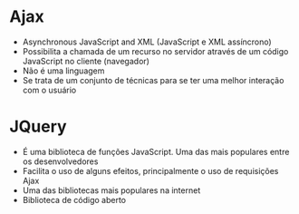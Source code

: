 # Ajax

- Asynchronous JavaScript and XML (JavaScript e XML assíncrono)
- Possibilita a chamada de um recurso no servidor através de um código JavaScript no cliente (navegador)
- Não é uma linguagem
- Se trata de um conjunto de técnicas para se ter uma melhor interação com o usuário

# JQuery

- É uma biblioteca de funções JavaScript. Uma das mais populares entre os desenvolvedores
- Facilita o uso de alguns efeitos, principalmente o uso de requisições Ajax
- Uma das bibliotecas mais populares na internet
- Biblioteca de código aberto